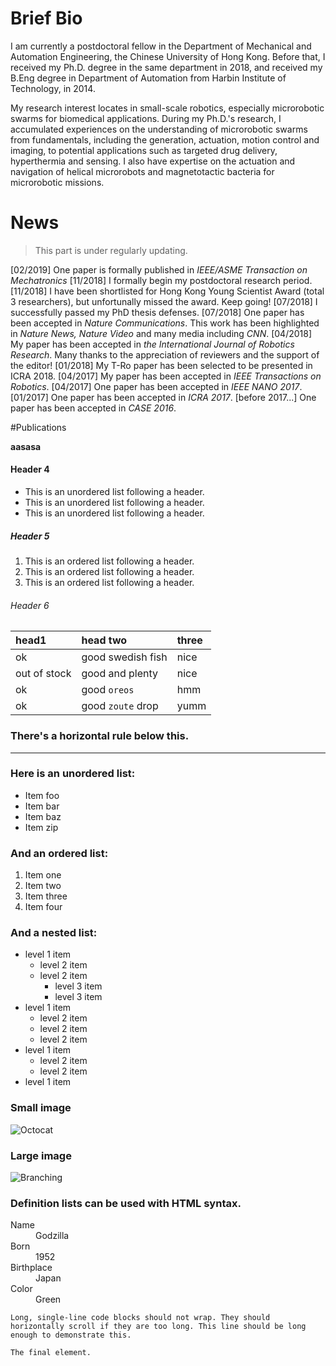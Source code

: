 

# Brief Bio

I am currently a postdoctoral fellow in the Department of Mechanical and Automation Engineering, the Chinese University of Hong Kong. Before that, I received my Ph.D. degree in the same department in 2018, and received my B.Eng degree in Department of Automation from Harbin Institute of Technology, in 2014. 

My research interest locates in small-scale robotics, especially microrobotic swarms for biomedical applications. During my Ph.D.'s research, I accumulated experiences on the understanding of microrobotic swarms from fundamentals, including the generation, actuation, motion control and imaging, to potential applications such as targeted drug delivery, hyperthermia and sensing. I also have expertise on the actuation and navigation of helical microrobots and magnetotactic bacteria for microrobotic missions.

# News
>This part is under regularly updating.

[02/2019] One paper is formally published in <i>IEEE/ASME Transaction on Mechatronics</i>
[11/2018] I formally begin my postdoctoral research period.
[11/2018] I have been shortlisted for Hong Kong Young Scientist Award (total 3 researchers), but unfortunally missed the award. Keep going!
[07/2018] I successfully passed my PhD thesis defenses.
[07/2018] One paper has been accepted in <i>Nature Communications</i>. This work has been highlighted in <i>Nature News, Nature Video</i> and many media including <i>CNN</i>.
[04/2018] My paper has been accepted in <i>the International Journal of Robotics Research</i>. Many thanks to the appreciation of reviewers and the support of the editor!
[01/2018] My T-Ro paper has been selected to be presented in ICRA 2018.
[04/2017] My paper has been accepted in <i>IEEE Transactions on Robotics</i>.
[04/2017] One paper has been accepted in <i>IEEE NANO 2017</i>.
[01/2017] One paper has been accepted in <i>ICRA 2017</i>.
[before 2017...] One paper has been accepted in <i>CASE 2016</i>.


#Publications

<strong>aasasa</strong>


#### Header 4

*   This is an unordered list following a header.
*   This is an unordered list following a header.
*   This is an unordered list following a header.

##### Header 5

1.  This is an ordered list following a header.
2.  This is an ordered list following a header.
3.  This is an ordered list following a header.

###### Header 6

| head1        | head two          | three |
|:-------------|:------------------|:------|
| ok           | good swedish fish | nice  |
| out of stock | good and plenty   | nice  |
| ok           | good `oreos`      | hmm   |
| ok           | good `zoute` drop | yumm  |

### There's a horizontal rule below this.

* * *

### Here is an unordered list:

*   Item foo
*   Item bar
*   Item baz
*   Item zip

### And an ordered list:

1.  Item one
1.  Item two
1.  Item three
1.  Item four

### And a nested list:

- level 1 item
  - level 2 item
  - level 2 item
    - level 3 item
    - level 3 item
- level 1 item
  - level 2 item
  - level 2 item
  - level 2 item
- level 1 item
  - level 2 item
  - level 2 item
- level 1 item

### Small image

![Octocat](https://assets-cdn.github.com/images/icons/emoji/octocat.png)

### Large image

![Branching](https://guides.github.com/activities/hello-world/branching.png)


### Definition lists can be used with HTML syntax.

<dl>
<dt>Name</dt>
<dd>Godzilla</dd>
<dt>Born</dt>
<dd>1952</dd>
<dt>Birthplace</dt>
<dd>Japan</dd>
<dt>Color</dt>
<dd>Green</dd>
</dl>

```
Long, single-line code blocks should not wrap. They should horizontally scroll if they are too long. This line should be long enough to demonstrate this.
```

```
The final element.
```
